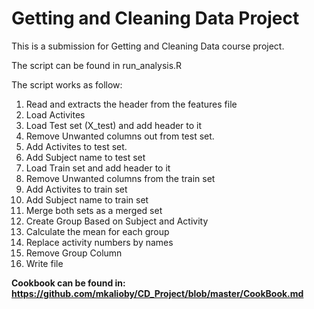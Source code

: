 # Getting and Cleaning Data Project
This is a submission for Getting and Cleaning Data course project.

The script can be found in run_analysis.R

The script works as follow:

1. Read and extracts the header from the features file
2. Load Activites
3. Load Test set (X_test) and add header to it
4. Remove Unwanted columns out from test set.
5. Add Activites to test set.
6. Add Subject name to test set
7. Load Train set and add header to it
8. Remove Unwanted columns from the train set
9. Add Activites to train set
10. Add Subject name to train set
11. Merge both sets as a merged set
12. Create Group Based on Subject and Activity
13. Calculate the mean for each group
14. Replace activity numbers by names
15. Remove Group Column
16. Write file

**Cookbook can be found in: https://github.com/mkalioby/CD_Project/blob/master/CookBook.md**
